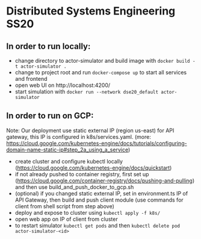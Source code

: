 Distributed Systems Engineering SS20
===================================

In order to run locally:
-----------------------------

- change directory to actor-simulator and build image with `docker build -t actor-simulator .`
- change to project root and run `docker-compose up` to start all services and frontend
- open web UI on http://localhost:4200/
- start simulation with `docker run --network dse20_default actor-simulator`


In order to run on GCP:
-----------------------------

Note: Our deployment use static external IP (region us-east) for API gateway, this IP is configured in k8s/services.yaml.
(more: https://cloud.google.com/kubernetes-engine/docs/tutorials/configuring-domain-name-static-ip#step_2a_using_a_service) 


- create cluster and configure kubectl locally (https://cloud.google.com/kubernetes-engine/docs/quickstart)
- if not already pushed to container registry, first set up (https://cloud.google.com/container-registry/docs/pushing-and-pulling) and then use build_and_push_docker_to_gcp.sh
- (optional) if you changed static external IP, set in environment.ts IP of API Gateway, then build and push client module (use commands for client from shell script from step above)
- deploy and expose to cluster using `kubectl apply -f k8s/`
- open web app on IP of client from cluster
- to restart simulator `kubectl get pods` and then `kubectl delete pod actor-simulator-<id>`